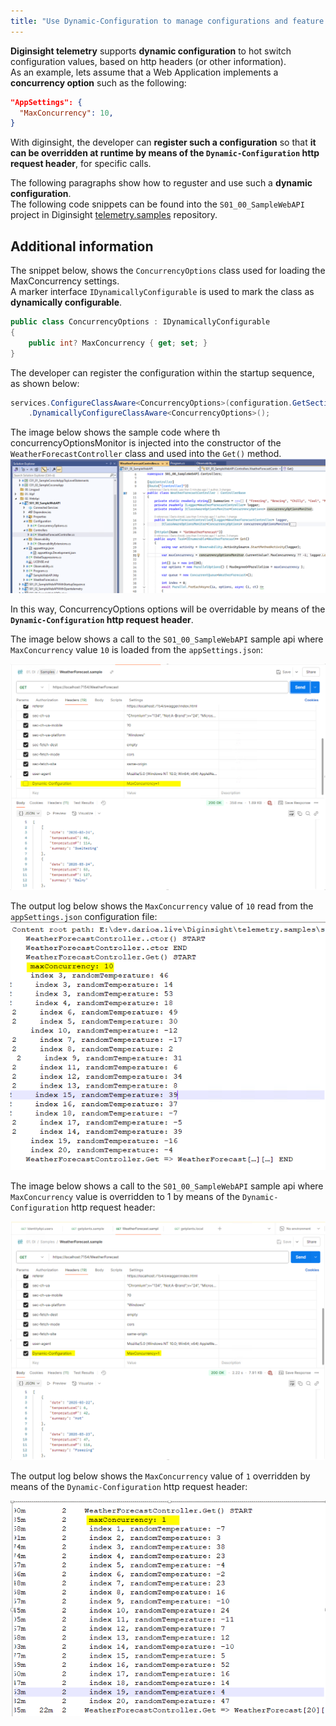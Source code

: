 ```yaml
---
title: "Use Dynamic-Configuration to manage configurations and feature flags dynamically at runtime"
---
```


__Diginsight telemetry__ supports __dynamic configuration__ to hot switch configuration values, based on http headers (or other information).<br>
As an example, lets assume that a Web Application implements a __concurrency option__ such as the following:

```json
"AppSettings": {
  "MaxConcurrency": 10,
}
```
With diginsight, the developer can __register such a configuration__ so that __it can be overridden at runtime by means of  the `Dynamic-Configuration` http request header__, for specific calls.<br>

The following paragraphs show how to reguster and use such a __dynamic configuration__.<br>
The following code snippets can be found into the `S01_00_SampleWebAPI` project in Diginsight [telemetry.samples](https://github.com/diginsight/telemetry.samples) repository.


## Additional information

The snippet below, shows the `ConcurrencyOptions` class used for loading the MaxConcurrency settings.<br>
A marker interface `IDynamicallyConfigurable` is used to mark the class as __dynamically configurable__.<br>

```c#
public class ConcurrencyOptions : IDynamicallyConfigurable
{
    public int? MaxConcurrency { get; set; }
}
```

The developer can register the configuration within the startup sequence, as shown below:
```c#
services.ConfigureClassAware<ConcurrencyOptions>(configuration.GetSection("AppSettings"))
    .DynamicallyConfigureClassAware<ConcurrencyOptions>();
```

The image below shows the sample code where th concurrencyOptionsMonitor is injected into the constructor of the `WeatherForecastController` class and used into the `Get()` method.<br>
![alt text](<11.01 - HowTo Use Dynamic-Configuration/000.01 code to read MaxConcurrency option.png>)

In this way, ConcurrencyOptions options will be overridable by means of the __`Dynamic-Configuration` http request header__.

The image below shows a call to the `S01_00_SampleWebAPI` sample api where `MaxConcurrency` value `10` is loaded from the `appSettings.json`:

![alt text](<11.01 - HowTo Use Dynamic-Configuration/000.02 Postman call to S01_00_SampleWebAPI.png>)

The output log below shows the `MaxConcurrency` value of `10` read from the `appSettings.json` configuration file:
![alt text](<11.01 - HowTo Use Dynamic-Configuration/000.02a Postman call to S01_00_SampleWebAPI.png>)

The image below shows a call to the `S01_00_SampleWebAPI` sample api where `MaxConcurrency` value is overridden to 1 by means of the `Dynamic-Configuration` http request header:

![alt text](<11.01 - HowTo Use Dynamic-Configuration/000.03 Postman call overriding Feature flags.png>)

The output log below shows the `MaxConcurrency` value of `1` overridden by means of the `Dynamic-Configuration` http request header:

![alt text](<11.01 - HowTo Use Dynamic-Configuration/000.03a Log showing dynamic configuation override.png>)